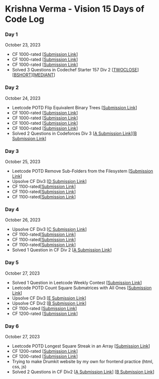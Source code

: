 # Krishna Verma - Vision 15 Days of Code Log

### Day 1

October 23, 2023

- CF 1000-rated
  [[Submission Link](https://codeforces.com/problemset/submission/1840/287474557)]
- CF 1000-rated
  [[Submission Link](https://codeforces.com/problemset/submission/1831/287479997)]
- CF 1000-rated
  [[Submission Link](https://codeforces.com/problemset/submission/1791/287489872)]
- Solved 3 Questions in Codechef Starter 157 Div 2 [[TWOCLOSE](https://www.codechef.com/viewsolution/1100794365)][[BSHORT](https://www.codechef.com/viewsolution/1100811805)][[MEDIANT](https://www.codechef.com/viewsolution/1100928530)]

### Day 2

October 24, 2023

- Leetcode POTD Flip Equivalent Binary Trees [[Submission Link](https://leetcode.com/submissions/detail/1432209258/)]
- CF 1000-rated [[Submission Link](https://codeforces.com/contest/1744/submission/287625463)]
- CF 1000-rated [[Submission Link](https://codeforces.com/contest/1765/submission/287622694)]
- CF 1000-rated [[Submission Link](https://codeforces.com/contest/1725/submission/287632477)]
- CF 1000-rated [[Submission Link](https://codeforces.com/contest/742/submission/287660692)]
- Solved 2 Questions in Codeforces Div 3 [[A Submission Link](https://codeforces.com/contest/2033/submission/287683811)][[B Submission Link](https://codeforces.com/contest/2033/submission/287717191)]

### Day 3

October 25, 2023

- Leetcode POTD Remove Sub-Folders from the Filesystem [[Submission Link](https://leetcode.com/submissions/detail/1433258996/)]
- Upsolve CF Div3 [[D Submission Link](https://codeforces.com/problemset/submission/2033/287927606)]
- CF 1100-rated[[Submission Link](https://codeforces.com/problemset/submission/1917/287947430)]
- CF 1100-rated[[Submission Link](https://codeforces.com/problemset/submission/1914/287954940)]
- CF 1100-rated[[Submission Link](https://codeforces.com/problemset/submission/1904/287968335)]

### Day 4

October 26, 2023

- Upsolve CF Div3 [[C Submission Link](https://codeforces.com/contest/2033/submission/288040047)]
- CF 1100-rated[[Submission Link](https://codeforces.com/contest/1899/submission/288088709)]
- CF 1100-rated[[Submission Link](https://codeforces.com/contest/1899/submission/288101758)]
- CF 1100-rated[[Submission Link](https://codeforces.com/contest/1891/submission/288108900)]
- Solved 1 Question in CF Div 2 [[A Submission Link](https://codeforces.com/contest/2027/submission/288112871)]

### Day 5

October 27, 2023

- Solved 1 Question in Leetcode Weekly Contest [[Submission Link](https://leetcode.com/contest/weekly-contest-421/submissions/detail/1434810850/)]
- Leetcode POTD Count Square Submatrices with All Ones [[Submission Link](https://leetcode.com/submissions/detail/1434876848/)]
- Upsolve CF Div3 [[E Submission Link](https://codeforces.com/contest/2033/submission/288256183)]
- Upsolve CF Div2 [[B Submission Link](https://codeforces.com/contest/2027/submission/288258111)]
- CF 1100-rated [[Submission Link](https://codeforces.com/contest/1873/submission/288279844)]
- CF 1200-rated [[Submission Link](https://codeforces.com/contest/1914/submission/288351458)]

### Day 6

October 27, 2023

- Leetcode POTD Longest Square Streak in an Array [[Submission Link](https://leetcode.com/submissions/detail/1435918147/)]
- CF 1200-rated [[Submission Link](https://codeforces.com/contest/1909/submission/288429580)]
- CF 1200-rated [[Submission Link](https://codeforces.com/contest/1872/submission/288433859)]
- Trying to make Drumkit website by my own for frontend practice (html, css, js)
- Solved 2 Questions in CF Div2 [[A Submission Link](https://codeforces.com/contest/2026/submission/288522540)] [[B Submission Link](https://codeforces.com/contest/2026/submission/288559976)]
